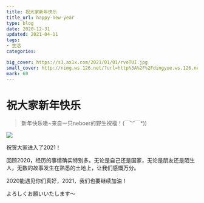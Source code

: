 ```yaml
---
title: 祝大家新年快乐
title_url: happy-new-year
type: blog
date: 2020-12-31
updated: 2021-04-11
tags: 
- 生活
categories:

big_cover: https://s3.ax1x.com/2021/01/01/rvoTUI.jpg
small_cover: http://nimg.ws.126.net/?url=http%3A%2F%2Fdingyue.ws.126.net%2F2020%2F1127%2F7b7ad143j00qkfenj0005d2005k005kg003z003z.jpg&thumbnail=650x2147483647&quality=80&type=jpg
mark: 60
---
```

# 祝大家新年快乐
> 新年快乐嗷~来自一只neboer的野生祝福！\(￣︶￣*\))

![](https://s3.ax1x.com/2021/01/01/rvoTUI.jpg) 

祝贺大家进入了2021！

回顾2020，经历的事情确实特别多。无论是自己还是国家，无论是朋友还是陌生人，无数的故事发生在熟悉的土地上，让我们感慨万分。

2020能遇见你们真好，2021，我们也要继续加油！

よろしくお願いいたします～
